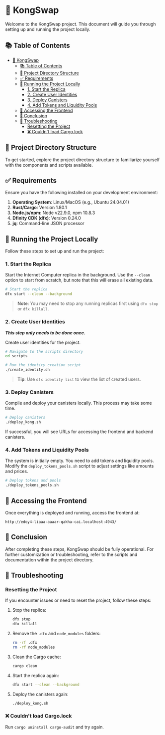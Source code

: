 # 🦍 KongSwap

Welcome to the KongSwap project. This document will guide you through setting up and running the project locally.

## 📚 Table of Contents

- [🦍 KongSwap](#-kongswap)
  - [📚 Table of Contents](#-table-of-contents)
  - [📁 Project Directory Structure](#-project-directory-structure)
  - [✅ Requirements](#-requirements)
  - [🚀 Running the Project Locally](#-running-the-project-locally)
    - [1. Start the Replica](#1-start-the-replica)
    - [2. Create User Identities](#2-create-user-identities)
    - [3. Deploy Canisters](#3-deploy-canisters)
    - [4. Add Tokens and Liquidity Pools](#4-add-tokens-and-liquidity-pools)
  - [🔗 Accessing the Frontend](#-accessing-the-frontend)
  - [🎉 Conclusion](#-conclusion)
  - [🐛 Troubleshooting](#-troubleshooting)
    - [Resetting the Project](#resetting-the-project)
    - [❌ Couldn't load Cargo.lock](#-couldnt-load-cargolock)

## 📁 Project Directory Structure

To get started, explore the project directory structure to familiarize yourself with the components and scripts available.

## ✅ Requirements

Ensure you have the following installed on your development environment:

1. **Operating System**: Linux/MacOS (e.g., Ubuntu 24.04.01)
2. **Rust/Cargo**: Version 1.80.1
3. **Node.js/npm**: Node v22.9.0, npm 10.8.3
4. **Dfinity CDK (dfx)**: Version 0.24.0
5. **jq**: Command-line JSON processor

## 🚀 Running the Project Locally

Follow these steps to set up and run the project:

### 1. Start the Replica

Start the Internet Computer replica in the background. Use the `--clean` option to start from scratch, but note that this will erase all existing data.

```bash
# Start the replica
dfx start --clean --background
```

> **Note**: You may need to stop any running replicas first using `dfx stop` or `dfx killall`.

### 2. Create User Identities

**_This step only needs to be done once._**

Create user identities for the project.

```bash
# Navigate to the scripts directory
cd scripts

# Run the identity creation script
./create_identity.sh
```

> **Tip**: Use `dfx identity list` to view the list of created users.

### 3. Deploy Canisters

Compile and deploy your canisters locally. This process may take some time.

```bash
# Deploy canisters
./deploy_kong.sh
```

If successful, you will see URLs for accessing the frontend and backend canisters.

### 4. Add Tokens and Liquidity Pools

The system is initially empty. You need to add tokens and liquidity pools. Modify the `deploy_tokens_pools.sh` script to adjust settings like amounts and prices.

```bash
# Deploy tokens and pools
./deploy_tokens_pools.sh
```

## 🔗 Accessing the Frontend

Once everything is deployed and running, access the frontend at:

```
http://edoy4-liaaa-aaaar-qakha-cai.localhost:4943/
```

## 🎉 Conclusion

After completing these steps, KongSwap should be fully operational. For further customization or troubleshooting, refer to the scripts and documentation within the project directory.

## 🐛 Troubleshooting

### Resetting the Project

If you encounter issues or need to reset the project, follow these steps:

1. Stop the replica:
   ```bash
   dfx stop
   dfx killall
   ```
2. Remove the `.dfx` and `node_modules` folders:
   ```bash
   rm -rf .dfx
   rm -rf node_modules
3. Clean the Cargo cache:
   ```bash
   cargo clean
   ```
4. Start the replica again:
   ```bash
   dfx start --clean --background
   ```
5. Deploy the canisters again:
   ```bash
   ./deploy_kong.sh
   ```

### ❌ Couldn't load Cargo.lock

Run `cargo uninstall cargo-audit` and try again.
